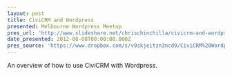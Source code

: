 ```yaml
---
layout: post
title: CiviCRM and Wordpress
presented: Melbourne Wordpress Meetup
pres_url: 'http://www.slideshare.net/chrischinchilla/civicrm-and-wordpress'
date_presented: 2012-08-08T00:00:00.000Z
pres_source: 'https://www.dropbox.com/s/v9skjeitzn3ncd9/CiviCRM%20Wordpress.pptx?dl=0'
---
```


An overview of how to use CiviCRM with Wordpress.

